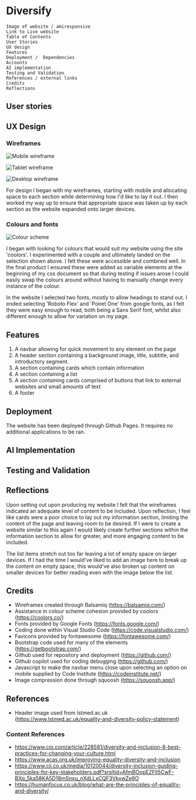 # Diversify
    Image of website / amiresponsive
    Link to Live website
    Table of Contents
    User Stories
    UX design
    Features
    Deployment /  Dependencies
    Accounts
    AI implementation
    Testing and Validation
    References / external links
    Credits
    Reflections

## User stories

## UX Design
### Wireframes
![Mobile wireframe](./assets/readme-assets/mobile-wf.PNG)

![Tablet wireframe](./assets/readme-assets/tablet-wf.PNG)

![Desktop wireframe](./assets/readme-assets/desktop-wf.PNG)

For design I began with my wireframes, starting with mobile and allocating space to each section while determining how I'd like to lay it out. I then worked my way up to ensure that appropriate space was taken up by each section as the website expanded onto larger devices.

### Colours and fonts
![Colour scheme](./assets/readme-assets/colour-scheme.PNG)

I began with looking for colours that would suit my website using the site 'coolors'. I experimented with a couple and ultimately landed on the selection shown above. I felt these were accessible and combined well. In the final product I ensured these were added as variable elements at the beginning of my css document so that during testing if issues arose I could easily swap the colours around without having to manually change every instance of the colour.

In the website I selected two fonts, mostly to allow headings to stand out. I ended selecting 'Roboto Flex' and 'Poiret One' from google fonts, as I felt they were easy enough to read, both being a Sans Serif font, whilst also different enough to allow for variation on my page.

## Features

1. A navbar allowing for quick movement to any element on the page
2. A header section containing a background image, title, subtitle, and introductory segment.
3. A section containing cards which contain information
4. A section containing a list
5. A section containing cards comprised of buttons that link to external websites and small amounts of text
6. A footer

## Deployment

The website has been deployed through Github Pages. It requires no additional applications to be ran.

## AI Implementation

## Testing and Validation

## Reflections

Upon setting out upon producing my website I felt that the wireframes indicated an adequate level of content to be included. Upon reflection, I feel like cards were a poor choice to lay out my information section, limiting the content of the page and leaving room to be desired. If I were to create a website similar to this again I would likely create further sections within the information section to allow for greater, and more engaging content to be included.

The list items stretch out too far leaving a lot of empty space on larger devices. If I had the time I would've liked to add an image here to break up the content on empty space, this would've also broken up content on smaller devices for better reading even with the image below the list.

## Credits
 
- Wireframes created through Balsamiq (https://balsamiq.com/)
- Assistance in colour scheme cohesion provided by coolors (https://coolors.co/)
- Fonts provided by Google Fonts (https://fonts.google.com/)
- Coding done within Visual Studio Code (https://code.visualstudio.com/)
- Favicons provided by fontawesome (https://fontawesome.com/)
- Bootstrap code used for many of the elements (https://getbootstrap.com/)
- Github used for repository and deployment (https://github.com/)
- Github copilot used for coding debugging (https://github.com/)
- Javascript to make the navbar menu close upon selecting an option on mobile supplied by Code Institute (https://codeinstitute.net/)
- Image compression done through squoosh (https://squoosh.app/)

## References

- Header image used from Istmed.ac.uk (https://www.lstmed.ac.uk/equality-and-diversity-policy-statement)

### Content References

- https://www.cio.com/article/228581/diversity-and-inclusion-8-best-practices-for-changing-your-culture.html
- https://www.acas.org.uk/improving-equality-diversity-and-inclusion
- https://www.cii.co.uk/media/10120044/diversity-inclusion-guiding-principles-for-key-stakeholders.pdf?srsltid=AfmBOopEZFlI5CwF-BXq_5ka58KA5D18mSnxu_nXdLLxCQF3VkxwZe6O
- https://humanfocus.co.uk/blog/what-are-the-principles-of-equality-and-diversity/